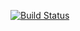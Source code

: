 [![Build Status](https://travis-ci.com/samuelebisello/travistest.svg?branch=master)](https://travis-ci.com/samuelebisello/travistest)

